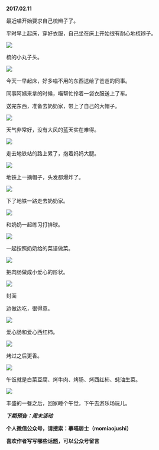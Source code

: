 
          
            
**2017.02.11**

最近喵开始要求自己梳辫子了。

平时早上起床，穿好衣服，自己坐在床上开始很有耐心地梳辫子。




![](//upload-images.jianshu.io/upload_images/51001-93a28e9de0f72ee2.jpg)




梳的小丸子头。




![](//upload-images.jianshu.io/upload_images/51001-ad2a969cb4f8822c.jpg)




今天一早起床，好多喵不用的东西送给了爸爸的同事。

同事阿姨来拿的时候，喵帮忙拎着一袋衣服送上了车。

送完东西，准备去奶奶家，带上了自己的大帽子。




![](//upload-images.jianshu.io/upload_images/51001-176a5ce863f83ffe.jpg)




天气非常好，没有大风的蓝天实在难得。




![](//upload-images.jianshu.io/upload_images/51001-a8ff59f550a6ef07.jpg)




走去地铁站的路上累了，抱着妈妈大腿。




![](//upload-images.jianshu.io/upload_images/51001-023ebbd7a01cf33d.jpg)




地铁上一摘帽子，头发都爆炸了。




![](//upload-images.jianshu.io/upload_images/51001-01a0c8e045c168f7.jpg)




下了地铁一路走去奶奶家。




![](//upload-images.jianshu.io/upload_images/51001-75f542e67e875282.jpg)




和奶奶一起练习打排球。




![](//upload-images.jianshu.io/upload_images/51001-599d81ee2d80e7f4.jpg)




一起按照奶奶给的菜谱做菜。




![](//upload-images.jianshu.io/upload_images/51001-874a54e471701206.jpg)




把肉肠做成小爱心的形状。




![](//upload-images.jianshu.io/upload_images/51001-504ac461dc5f23a5.jpg)

封面


边做边吃，很得意。




![](//upload-images.jianshu.io/upload_images/51001-78d0f305b2a5788f.jpg)




爱心肠和爱心西红柿。




![](//upload-images.jianshu.io/upload_images/51001-58ad4963b04c52c0.jpg)




烤过之后更香。




![](//upload-images.jianshu.io/upload_images/51001-1c6c7f06fe7a6a5f.jpg)




午饭就是白菜豆腐、烤牛肉、烤肠、烤西红柿、蚝油生菜。




![](//upload-images.jianshu.io/upload_images/51001-24adfe3f98fb9b15.jpg)




丰盛的一餐之后，回家睡个午觉，下午去游乐场玩儿。


***下期预告：周末活动***


**个人微信公众号，请搜索：摹喵居士（momiaojushi）**

**喜欢作者写写哪些话题，可以公众号留言**

          
        